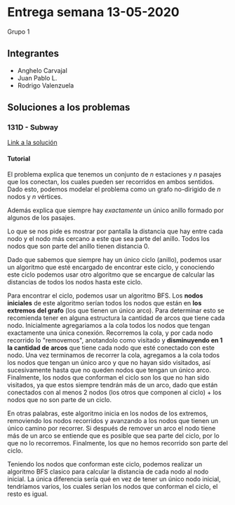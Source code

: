 # Entrega semana 13-05-2020

Grupo 1

## Integrantes

- Anghelo Carvajal
- Juan Pablo L.
- Rodrigo Valenzuela

## Soluciones a los problemas

### 131D - Subway

[Link a la solución](https://codeforces.com/contest/131/submission/80024268)

#### Tutorial

El problema explica que tenemos un conjunto de $n$ estaciones y $n$ pasajes que los conectan, los cuales pueden ser recorridos en ambos sentidos. Dado esto, podemos modelar el problema como un grafo no-dirigido de $n$ nodos y $n$ vértices.

Además explica que siempre hay _exactamente_ un único anillo formado por algunos de los pasajes.

Lo que se nos pide es mostrar por pantalla la distancia que hay entre cada nodo y el nodo más cercano a este que sea parte del anillo. Todos los nodos que son parte del anillo tienen distancia 0.

Dado que sabemos que siempre hay un único ciclo (anillo), podemos usar un algoritmo que esté encargado de encontrar este ciclo, y conociendo este ciclo podemos usar otro algoritmo que se encargue de calcular las distancias de todos los nodos hasta este ciclo.

Para encontrar el ciclo, podemos usar un algoritmo BFS. Los **nodos iniciales** de este algoritmo serían todos los nodos que están en **los extremos del grafo** (los que tienen un único arco). Para determinar esto se recomienda tener en alguna estructura la cantidad de arcos que tiene cada nodo. Inicialmente agregariamos a la cola todos los nodos que tengan exactamente una única conexión. Recorremos la cola, y por cada nodo recorrido lo "removemos", anotandolo como visitado y **disminuyendo en 1 la cantidad de arcos** que tiene cada nodo que esté conectado con este nodo. Una vez terminamos de recorrer la cola, agregamos a la cola todos los nodos que tengan un único arco y que no hayan sido visitados, así sucesivamente hasta que no queden nodos que tengan un único arco. Finalmente, los nodos que conforman el ciclo son los que no han sido visitados, ya que estos siempre tendrán más de un arco, dado que están conectados con al menos 2 nodos (los otros que componen al ciclo) + los nodos que no son parte de un ciclo.

En otras palabras, este algoritmo inicia en los nodos de los extremos, removiendo los nodos recorridos y avanzando a los nodos que tienen un único camino por recorrer. Si después de remover un arco el nodo tiene más de un arco se entiende que es posible que sea parte del ciclo, por lo que no lo recorremos. Finalmente, los que no hemos recorrido son parte del ciclo.

Teniendo los nodos que conforman este ciclo, podemos realizar un algoritmo BFS clasico para calcular la distancia de cada nodo al nodo inicial. La única diferencia sería qué en vez de tener un único nodo inicial, tendríamos varios, los cuales serían los nodos que conforman el ciclo, el resto es igual.
